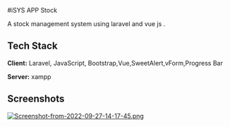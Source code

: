 
#iSYS APP Stock

A stock management system using laravel and vue js .


## Tech Stack

**Client:** Laravel, JavaScript, Bootstrap,Vue,SweetAlert,vForm,Progress Bar

**Server:** xampp


## Screenshots

[![Screenshot-from-2022-09-27-14-17-45.png](https://i.postimg.cc/0QPn3PjY/Screenshot-from-2022-09-27-14-17-45.png)](https://postimg.cc/jW3ynVz2)

